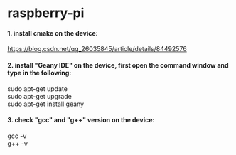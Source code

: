 # raspberry-pi
#### 1. install cmake on the device:
https://blog.csdn.net/qq_26035845/article/details/84492576

#### 2. install "Geany IDE" on the device, first open the command window and type in the following:
sudo apt-get update  
sudo apt-get upgrade  
sudo apt-get install geany  

#### 3. check "gcc" and "g++" version on the device:
gcc -v  
g++ -v  
